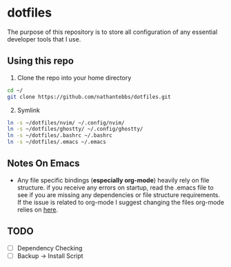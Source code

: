 # dotfiles

The purpose of this repository is to store all configuration of any essential developer tools that I use.

## Using this repo

1. Clone the repo into your home directory

```bash
cd ~/
git clone https://github.com/nathantebbs/dotfiles.git
```

2. Symlink

```bash
ln -s ~/dotfiles/nvim/ ~/.config/nvim/
ln -s ~/dotfiles/ghostty/ ~/.config/ghostty/
ln -s ~/dotfiles/.bashrc ~/.bashrc
ln -s ~/dotfiles/.emacs ~/.emacs
```

## Notes On Emacs

- Any file specific bindings (**especially org-mode**) heavily rely on file structure.
if you receive any errors on startup, read the .emacs file to see if you are missing any dependencies or
file structure requirements. If the issue is related to org-mode I suggest changing the files org-mode relies
on [here](https://github.com/nathantebbs/dotfiles/blob/main/.emacs#L163).

## TODO

- [ ] Dependency Checking
- [ ] Backup -> Install Script
